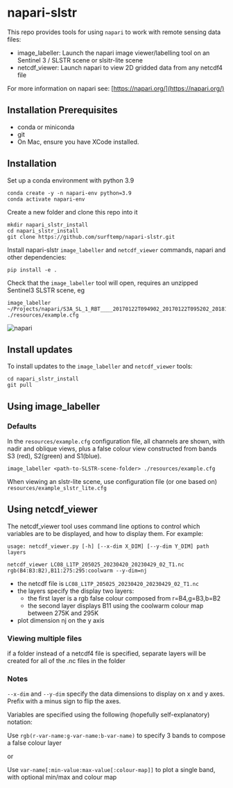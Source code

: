# napari-slstr

This repo provides tools for using `napari` to work with remote sensing data files:

* image_labeller: Launch the napari image viewer/labelling tool on an Sentinel 3 / SLSTR scene or slsitr-lite scene
* netcdf_viewer: Launch napari to view 2D gridded data from any netcdf4 file

For more information on napari see: [https://napari.org/](https://napari.org/)

## Installation Prerequisites

* conda or miniconda
* git
* On Mac, ensure you have XCode installed.

## Installation

Set up a conda environment with python 3.9

```
conda create -y -n napari-env python=3.9
conda activate napari-env
```

Create a new folder and clone this repo into it

```
mkdir napari_slstr_install
cd napari_slstr_install
git clone https://github.com/surftemp/napari-slstr.git
```

Install napari-slstr `image_labeller` and `netcdf_viewer` commands, napari and other dependencies:

```
pip install -e .
```

Check that the `image_labeller` tool will open, requires an unzipped Sentinel3 SLSTR scene, eg

```
image_labeller ~/Projects/napari/S3A_SL_1_RBT____20170122T094902_20170122T095202_20181004T064548_0179_013_264______LR1_R_NT_003.SEN3 ./resources/example.cfg
```

![napari](https://user-images.githubusercontent.com/58978249/220682442-4c52e903-8409-4888-a36c-d14fd1062e9d.png)


## Install updates

To install updates to the `image_labeller` and `netcdf_viewer` tools:

```
cd napari_slstr_install
git pull
```

## Using image_labeller

### Defaults

In the `resources/example.cfg` configuration file, all channels are shown, with nadir and oblique views, plus a false colour view constructed from bands S3 (red), S2(green) and S1(blue).

```
image_labeller <path-to-SLSTR-scene-folder> ./resources/example.cfg
```

When viewing an slstr-lite scene, use configuration file (or one based on) `resources/example_slstr_lite.cfg`


## Using netcdf_viewer

The netcdf_viewer tool uses command line options to control which variables are to be displayed, and how to display them.  For example:

```
usage: netcdf_viewer.py [-h] [--x-dim X_DIM] [--y-dim Y_DIM] path layers
```
```
netcdf_viewer LC08_L1TP_205025_20230420_20230429_02_T1.nc rgb(B4:B3:B2),B11:275:295:coolwarm --y-dim=nj
```

* the netcdf file is `LC08_L1TP_205025_20230420_20230429_02_T1.nc`
* the layers specify the display two layers:
  * the first layer is a rgb false colour composed from r=B4,g=B3,b=B2
  * the second layer displays B11 using the coolwarm colour map between 275K and 295K
* plot dimension nj on the y axis

### Viewing multiple files

if a folder instead of a netcdf4 file is specified, separate layers will be created for all of the .nc files in the folder

### Notes

`--x-dim` and `--y-dim` specify the data dimensions to display on x and y axes.  Prefix with a minus sign to flip the axes.

Variables are specified using the following (hopefully self-explanatory) notation:

Use `rgb(r-var-name:g-var-name:b-var-name)` to specify 3 bands to compose a false colour layer

or

Use `var-name[:min-value:max-value[:colour-map]]` to plot a single band, with optional min/max and colour map

